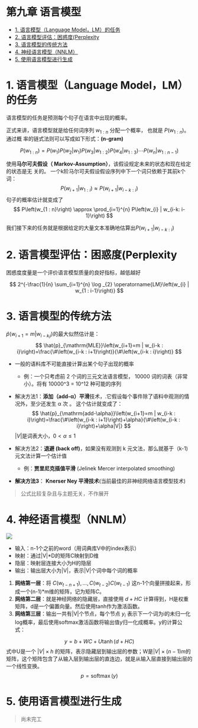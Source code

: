 <h1>
第九章 语言模型
</h1>

<!-- TOC -->

- [1. 语言模型（Language Model，LM）的任务](#1-语言模型language-modellm的任务)
- [2. 语言模型评估：困惑度(Perplexity](#2-语言模型评估困惑度perplexity)
- [3. 语言模型的传统方法](#3-语言模型的传统方法)
- [4. 神经语言模型（NNLM）](#4-神经语言模型nnlm)
- [5. 使用语言模型进行生成](#5-使用语言模型进行生成)

<!-- /TOC -->

# 1. 语言模型（Language Model，LM）的任务
语言模型的任务是预测每个句子在语言中出现的概率。

正式来讲，语言模型就是给任何词序列 $w_{1:n}$ 分配一个概率， 也就是 $P\left(w_{1:n}\right)$。通过概
率的链式法则可以写成如下形式：**(n-gram)**

$$
P\left(w_{1:n}\right)=P\left(w_{1}\right) P\left(w_{2} | w_{1}\right) P\left(w_{3} | w_{1 : 2}\right) P\left(w_{4} | w_{1:3}\right) \cdots P\left(w_{n} | w_{1 : n-1}\right)
$$

使用**马尔可夫假设（ Markov-Assumption）**，该假设规定未来的状态和现在给定的状态是无
关的。 一个k阶马尔可夫假设假设序列中下一个词只依赖于其前k个词：
$$
P\left(w_{i+1} | w_{1:i}\right) \approx P\left(w_{i+1} | w_{i-k: i}\right)
$$
句子的概率估计就变成了
$$
P\left(w_{1 : n}\right) \approx \prod_{i=1}^{n} P\left(w_{i} | w_{i-k: i-1}\right)
$$

我们接下来的任务就是根据给定的大量文本准确地估算出$P\left(w_{i+1} | w_{i-k:i}\right)$

# 2. 语言模型评估：困惑度(Perplexity

困惑度度量是一个评价语言模型质量的良好指标，越低越好

$$
2^{-\frac{1}{n} \sum_{i=1}^{n} \log _{2} \operatorname{LM}\left(w_{i} | w_{1 : i-1}\right)}
$$

# 3. 语言模型的传统方法

$\widehat{p}\left(w_{i+1}=m | w_{i-k_{i} i}\right)$的最大似然估计是：
$$
\hat{p}_{\mathrm{MLE}}\left(w_{i+1}=m | w_{i-k : i}\right)=\frac{\#\left(w_{i-k : i+1}\right)}{\#\left(w_{i-k : i}\right)}
$$

- 一般的语料库不可能直接计算出某个句子出现的概率
  - 例：一个只考虑前 2 个词的三元文法语言模型， 10000 词的词表（非常小）。将有 10000^3 = 10^12 种可能的序列
- 解决方法1：**添加（add-α）平滑**技术，.它假设每个事件除了语料中观测的情况外，至少还发生 α 次 。 这个估计就变成了：
$$
\hat{p}_{\mathrm{add-\alpha}}\left(w_{i+1}=m | w_{i-k : i}\right)=\frac{\#\left(w_{i-k : i+1}\right)+\alpha}{\#\left(w_{i-k : i}\right)+\alpha|V|}
$$
$|V|$是词表大小，$0<\alpha \leqslant 1$

- 解决方法2：**退避 (back off)**，如果没有观测到 k 元文法，那么就基于（k-1) 元文法计算一个估计值
  - 例：**贾里尼克插值平滑**  (Jelinek Mercer interpolated smoothing)

- **解决方法3**： **Knerser Ney 平滑技术**(当前最佳的非神经网络语言模型技术)

>公式比较复杂且与主题无关，不作展开

# 4. 神经语言模型（NNLM）

![](https://img-blog.csdn.net/20160922200454004)

- 输入：n-1个之前的word（用词典库V中的index表示）
- 映射：通过|V|*D的矩阵C映射到D维
- 隐层：映射层连接大小为H的隐层
- 输出：输出层大小为|V|，表示|V|个词中每个词的概率

1. **网络第一层**：将 $C(w_{t-n+1}), … , C(w_{t-2})C(w_{t-1})$ 这n-1个向量拼接起来，形成一个(n-1)*m维的矩阵，记为矩阵$C$。
2. **网络第二层**：就是神经网络的隐藏层，直接使用 $d+HC$ 计算得到，H是权重矩阵，d是一个偏置向量。然后使用tanh作为激活函数。
3. **网络第三层**：输出一共有|V|个节点，每个节点 $y_i$ 表示下一个词为i的未归一化log概率，最后使用softmax激活函数将输出值y归一化成概率。y的计算公式：

$$
y=b+W C+U \tanh (d+H C)
$$
式中U是一个 $|V| \times h$ 的矩阵，表示隐藏层到输出层的参数；W是$|V| \times (n-1)m$的矩阵，这个矩阵包含了从输入层到输出层的直连边，就是从输入层直接到输出层的一个线性变换。
$$
p=\operatorname{softmax}(y)
$$

# 5. 使用语言模型进行生成

>尚未完工
